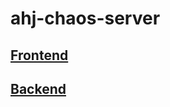 # ahj-chaos-server

## [Frontend](https://antis85.github.io/ahj-chaos-organizer/)

## [Backend](https://ahj-chaos-organizer.herokuapp.com/)